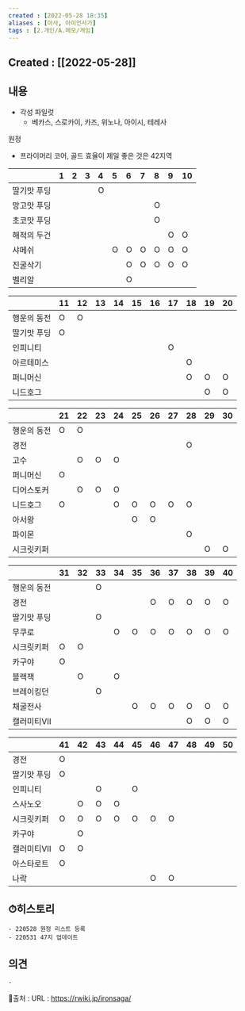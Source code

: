 ```yaml
---
created : [2022-05-28 18:35]
aliases : [아사, 아이언사가]
tags : [2.개인/A.메모/게임]
---
```

## Created : [[2022-05-28]]
## 내용
- 각성 파일럿
	- 베카스, 스로카이, 카즈, 위노나, 아이시, 테레사
	
원정
* 프라이머리 코어, 골드 효율이 제일 좋은 것은 42지역

|  | 1 | 2 | 3 | 4 | 5 | 6 | 7 | 8 | 9 | 10 |
|:---|:---|:---|:---|:---|:---|:---|:---|:---|:---|:---|
| 딸기맛 푸딩 |  |  |  | O |  |  |  |  |  |  |
| 망고맛 푸딩 |  |  |  |  |  |  |  | O |  |  |
| 초코맛 푸딩 |  |  |  |  |  |  |  | O |  |  |
| 해적의 두건 |  |  |  |  |  |  |  |  | O | O |
| 샤메쉬 |  |  |  |  | O | O | O | O | O | O |
| 진굴삭기 |  |  |  |  |  | O | O | O | O | O |
| 벨리알 |  |  |  |  |  | O |  |  |  |  |

|  | 11 | 12 | 13 | 14 | 15 | 16 | 17 | 18 | 19 | 20 |
|:---|:---|:---|:---|:---|:---|:---|:---|:---|:---|:---|
| 행운의 동전 | O | O |  |  |  |  |  |  |  |  |
| 딸기맛 푸딩 | O |  |  |  |  |  |  |  |  |  |
| 인피니티 |  |  |  |  |  |  | O |  |  |  |
| 아르테미스 |  |  |  |  |  |  |  | O  |  |  |
| 퍼니머신 |  |  |  |  |  |  |  | O | O | O |
| 니드호그 |  |  |  |  |  |  |  |  | O | O |

|  | 21 | 22 | 23 | 24 | 25 | 26 | 27 | 28 | 29 | 30 |
|:---|:---|:---|:---|:---|:---|:---|:---|:---|:---|:---|
| 행운의 동전 | O | O |  |  |  |  |  |  |  |  |
| 경전 |  |  |  |  |  |  |  | O |  |  |
| 고수 |  | O | O | O |  |  |  |  |  |  |
| 퍼니머신 | O |  |  |  |  |  |  |  |  |  |
| 디어스토커 |  | O | O | O |  |  |  |  |  |  |
| 니드호그 | O |  |  | O | O | O | O | O |  |  |
| 아서왕 |  |  |  |  | O | O |  |  |  |  |
| 파이몬 |  |  |  |  |  |  |  | O |  |  |
| 시크릿키퍼 |  |  |  |  |  |  |  |  | O | O |

|  | 31 | 32 | 33 | 34 | 35 | 36 | 37 | 38 | 39 | 40 |
|:---|:---|:---|:---|:---|:---|:---|:---|:---|:---|:---|
| 행운의 동전 |  |  | O |  |  |  |  |  |  |  |
| 경전 |  |  |  |  |  | O | O | O | O | O |
| 딸기맛 푸딩 |  |  | O |  |  |  |  |  |  |  |
| 무쿠로  |  |  |  | O | O | O | O | O | O | O |
| 시크릿키퍼 | O | O |  |  |  |  |  |  |  |  |
| 카구야 | O |  |  |  |  |  |  |  |  |  |
| 블랙잭 |  | O |  | O |  |  |  |  |  |  |
| 브레이킹던 |  |  | O |  |  |  |  |  |  |  |
| 채굴전사 |  |  |  |  | O | O | O | O | O | O |
| 캘러미티VII |  |  |  |  |  |  |  | O | O | O |

|  | 41 | 42 | 43 | 44 | 45 | 46 | 47 | 48 | 49 | 50 |
|:---|:---|:---|:---|:---|:---|:---|:---|:---|:---|:---|
| 경전 | O |  |  |  |  |  |  |  |  |  |
| 딸기맛 푸딩 | O |  |  |  |  |  |  |  |  |  |
| 인피니티 |  |  | O |  | O |  |  |  |  |  |
| 스사노오 |  | O | O | O |  |  |  |  |  |  |
| 시크릿키퍼 | O | O | O | O | O | O | O |  |  |  |
| 카구야 |  | O |  |  |  |  |  |  |  |  |
| 캘러미티VII | O | O |  |  |  |  |  |  |  |  |
| 아스타로트 | O |  |  |  |  |  |  |  |  |  |
| 나락 |  |  |  |  |  | O | O |  |  |  |
## ⏱히스토리
	- 220528 원정 리스트 등록
	- 220531 47지 업데이트

## 의견
	-


📙출처 :
URL : https://rwiki.jp/ironsaga/